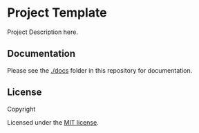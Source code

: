 # Project Template

Project Description here.

## Documentation

Please see the [./docs](/docs/index.md) folder in this repository for documentation.

## License

Copyright <year> <holder>

Licensed under the [MIT license](license.txt).
